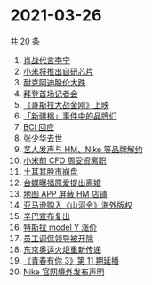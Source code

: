 # 2021-03-26

共 20 条

<!-- BEGIN ZHIHUSEARCH -->
<!-- 最后更新时间 Fri Mar 26 2021 13:07:33 GMT+0800 (China Standard Time) -->
1. [肖战代言李宁](https://www.zhihu.com/search?q=肖战)
1. [小米将推出自研芯片](https://www.zhihu.com/search?q=小米)
1. [耐克阿迪股价大跌](https://www.zhihu.com/search?q=耐克阿迪)
1. [拜登首场记者会](https://www.zhihu.com/search?q=拜登)
1. [《哥斯拉大战金刚》上映](https://www.zhihu.com/search?q=哥斯拉)
1. [「新疆棉」事件中的品牌们](https://www.zhihu.com/search?q=新疆棉)
1. [BCI 回应](https://www.zhihu.com/search?q=bci)
1. [张少华去世](https://www.zhihu.com/search?q=张少华)
1. [艺人发声与 HM、Nike 等品牌解约](https://www.zhihu.com/search?q=明星解约)
1. [小米前 CFO 周受资离职](https://www.zhihu.com/search?q=周受资)
1. [土耳其股市崩盘](https://www.zhihu.com/search?q=土耳其)
1. [台媒曝福原爱提出离婚](https://www.zhihu.com/search?q=福原爱)
1. [地图 APP 屏蔽 HM 店铺](https://www.zhihu.com/search?q=百度地图)
1. [亚马逊购入《山河令》海外版权](https://www.zhihu.com/search?q=亚马逊)
1. [辛巴宣布复出](https://www.zhihu.com/search?q=辛巴)
1. [特斯拉 model Y 涨价](https://www.zhihu.com/search?q=特斯拉)
1. [员工调侃领导被开除](https://www.zhihu.com/search?q=调侃领导)
1. [东京奥运火炬重新传递](https://www.zhihu.com/search?q=奥运会)
1. [《青春有你 3》第 11 期延播](https://www.zhihu.com/search?q=青春有你)
1. [Nike 官网境外发布声明](https://www.zhihu.com/search?q=Nike)
<!-- END ZHIHUSEARCH -->
